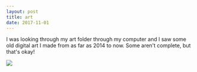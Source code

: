 ```yaml
---
layout: post
title: art
date: 2017-11-01
---
```

<div class="content">
  <title> Old Art Pieces
  </title>
  <div id="blockOne">
    <p> I was looking through my art folder through my computer and I saw some old digital art I made from as far as 2014 to now. Some aren't complete, but that's okay!
    </p>
  <div id="slideshow">
  <img src="https://image.prntscr.com/image/NUJqZtR.png">
  </div>
  </div>
  </div>
